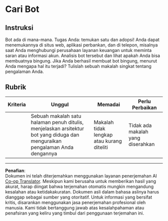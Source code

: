 <!--
CO_OP_TRANSLATOR_METADATA:
{
  "original_hash": "1d7583e8046dacbb0c056d5ba0a71b16",
  "translation_date": "2025-09-05T20:38:10+00:00",
  "source_file": "6-NLP/1-Introduction-to-NLP/assignment.md",
  "language_code": "id"
}
-->
# Cari Bot

## Instruksi

Bot ada di mana-mana. Tugas Anda: temukan satu dan adopsi! Anda dapat menemukannya di situs web, aplikasi perbankan, dan di telepon, misalnya saat Anda menghubungi perusahaan layanan keuangan untuk meminta saran atau informasi akun. Analisis bot tersebut dan lihat apakah Anda bisa membuatnya bingung. Jika Anda berhasil membuat bot bingung, menurut Anda mengapa hal itu terjadi? Tulislah sebuah makalah singkat tentang pengalaman Anda.

## Rubrik

| Kriteria | Unggul                                                                                                       | Memadai                                    | Perlu Perbaikan       |
| -------- | ----------------------------------------------------------------------------------------------------------- | ------------------------------------------ | --------------------- |
|          | Sebuah makalah satu halaman penuh ditulis, menjelaskan arsitektur bot yang diduga dan menguraikan pengalaman Anda dengannya | Makalah tidak lengkap atau kurang diteliti | Tidak ada makalah yang diserahkan |

---

**Penafian**:  
Dokumen ini telah diterjemahkan menggunakan layanan penerjemahan AI [Co-op Translator](https://github.com/Azure/co-op-translator). Meskipun kami berusaha untuk memberikan hasil yang akurat, harap diingat bahwa terjemahan otomatis mungkin mengandung kesalahan atau ketidakakuratan. Dokumen asli dalam bahasa aslinya harus dianggap sebagai sumber yang otoritatif. Untuk informasi yang bersifat kritis, disarankan menggunakan jasa penerjemahan profesional oleh manusia. Kami tidak bertanggung jawab atas kesalahpahaman atau penafsiran yang keliru yang timbul dari penggunaan terjemahan ini.